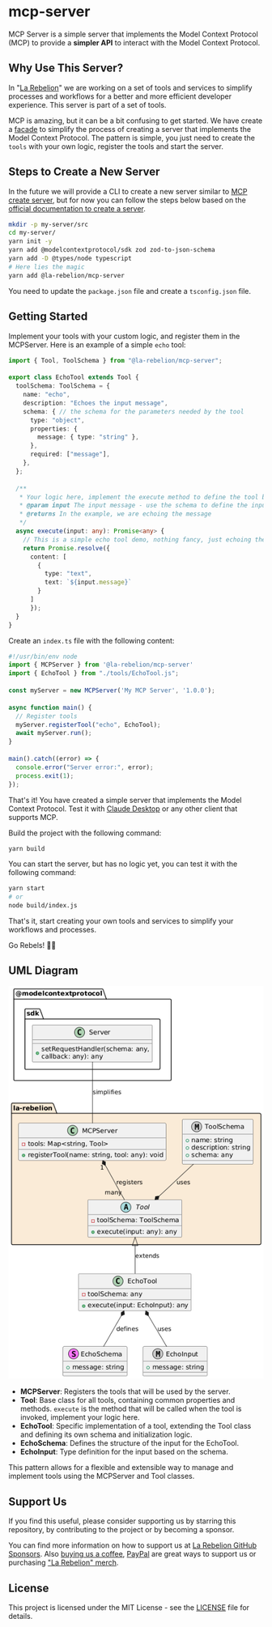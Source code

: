 # mcp-server

MCP Server is a simple server that implements the Model Context Protocol (MCP) to provide a **simpler API** to interact with the Model Context Protocol. 

## Why Use This Server?

In "[La Rebelion](https://rebelion.la)" we are working on a set of tools and services to simplify processes and workflows for a better and more efficient developer experience. This server is part of a set of tools.

MCP is amazing, but it can be a bit confusing to get started. We have create a [facade](https://refactoring.guru/design-patterns/facade) to simplify the process of creating a server that implements the Model Context Protocol. The pattern is simple, you just need to create the `tools` with your own logic, register the tools and start the server.

## Steps to Create a New Server

In the future we will provide a CLI to create a new server similar to [MCP create server](https://www.npmjs.com/package/@modelcontextprotocol/create-server), but for now you can follow the steps below based on the [official documentation to create a server](https://modelcontextprotocol.io/quickstart/server).

```bash
mkdir -p my-server/src
cd my-server/
yarn init -y
yarn add @modelcontextprotocol/sdk zod zod-to-json-schema
yarn add -D @types/node typescript
# Here lies the magic
yarn add @la-rebelion/mcp-server
```

You need to update the `package.json` file and create a `tsconfig.json` file.

## Getting Started

Implement your tools with your custom logic, and register them in the MCPServer. Here is an example of a simple `echo` tool:

```typescript
import { Tool, ToolSchema } from "@la-rebelion/mcp-server";

export class EchoTool extends Tool {
  toolSchema: ToolSchema = { 
    name: "echo",
    description: "Echoes the input message",
    schema: { // the schema for the parameters needed by the tool
      type: "object",
      properties: {
        message: { type: "string" },
      },
      required: ["message"],
    },
  };

  /**
   * Your logic here, implement the execute method to define the tool behavior
   * @param input The input message - use the schema to define the input type
   * @returns In the example, we are echoing the message
   */
  async execute(input: any): Promise<any> {
    // This is a simple echo tool demo, nothing fancy, just echoing the message
    return Promise.resolve({
      content: [
        {
          type: "text",
          text: `${input.message}` 
        }
      ]
      });
  }
}
```

Create an `index.ts` file with the following content:

```typescript
#!/usr/bin/env node
import { MCPServer } from '@la-rebelion/mcp-server'
import { EchoTool } from "./tools/EchoTool.js";

const myServer = new MCPServer('My MCP Server', '1.0.0');

async function main() {
  // Register tools
  myServer.registerTool("echo", EchoTool);
  await myServer.run();
}

main().catch((error) => {
  console.error("Server error:", error);
  process.exit(1);
});
```

That's it! You have created a simple server that implements the Model Context Protocol. Test it with [Claude Desktop](https://claude.ai/download) or any other client that supports MCP.

Build the project with the following command:

```bash
yarn build
```

You can start the server, but has no logic yet, you can test it with the following command:

```bash
yarn start
# or
node build/index.js
```

That's it, start creating your own tools and services to simplify your workflows and processes.

Go Rebels! ✊🏻

## UML Diagram

![UML Diagram](./mcp-server.png)

* **MCPServer**: Registers the tools that will be used by the server.
* **Tool**: Base class for all tools, containing common properties and methods. `execute` is the method that will be called when the tool is invoked, implement your logic here.
* **EchoTool**: Specific implementation of a tool, extending the Tool class and defining its own schema and initialization logic.
* **EchoSchema**: Defines the structure of the input for the EchoTool.
* **EchoInput**: Type definition for the input based on the schema.

This pattern allows for a flexible and extensible way to manage and implement tools using the MCPServer and Tool classes.

## Support Us

If you find this useful, please consider supporting us by starring this repository, by contributing to the project or by becoming a sponsor.

You can find more information on how to support us at [La Rebelion GitHub Sponsors](https://github.com/sponsors/la-rebelion). Also [buying us a coffee](https://buymeacoffee.com/larebelion), [PayPal](https://www.paypal.com/donate?hosted_button_id=7CV28AHGL9ZZY) are great ways to support us or purchasing ["La Rebelion" merch](https://go.rebelion.la/merch).

## License

This project is licensed under the MIT License - see the [LICENSE](LICENSE) file for details.